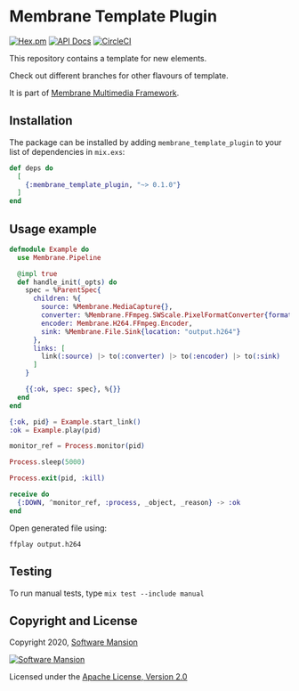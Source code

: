 # Membrane Template Plugin

[![Hex.pm](https://img.shields.io/hexpm/v/membrane_template_plugin.svg)](https://hex.pm/packages/membrane_template_plugin)
[![API Docs](https://img.shields.io/badge/api-docs-yellow.svg?style=flat)](https://hexdocs.pm/membrane_template_plugin)
[![CircleCI](https://circleci.com/gh/membraneframework/membrane_template_plugin.svg?style=svg)](https://circleci.com/gh/membraneframework/membrane_template_plugin)

This repository contains a template for new elements.

Check out different branches for other flavours of template.

It is part of [Membrane Multimedia Framework](https://membraneframework.org).

## Installation

The package can be installed by adding `membrane_template_plugin` to your list of dependencies in `mix.exs`:

```elixir
def deps do
  [
    {:membrane_template_plugin, "~> 0.1.0"}
  ]
end
```

## Usage example

```elixir
defmodule Example do
  use Membrane.Pipeline

  @impl true
  def handle_init(_opts) do
    spec = %ParentSpec{
      children: %{
        source: %Membrane.MediaCapture{},
        converter: %Membrane.FFmpeg.SWScale.PixelFormatConverter{format: :I420},
        encoder: Membrane.H264.FFmpeg.Encoder,
        sink: %Membrane.File.Sink{location: "output.h264"}
      },
      links: [
        link(:source) |> to(:converter) |> to(:encoder) |> to(:sink)
      ]
    }

    {{:ok, spec: spec}, %{}}
  end
end

{:ok, pid} = Example.start_link()
:ok = Example.play(pid)

monitor_ref = Process.monitor(pid)

Process.sleep(5000)

Process.exit(pid, :kill)

receive do
  {:DOWN, ^monitor_ref, :process, _object, _reason} -> :ok
end

```

Open generated file using:

```
ffplay output.h264
```

## Testing

To run manual tests, type `mix test --include manual`

## Copyright and License

Copyright 2020, [Software Mansion](https://swmansion.com/?utm_source=git&utm_medium=readme&utm_campaign=membrane_template_plugin)

[![Software Mansion](https://logo.swmansion.com/logo?color=white&variant=desktop&width=200&tag=membrane-github)](https://swmansion.com/?utm_source=git&utm_medium=readme&utm_campaign=membrane_template_plugin)

Licensed under the [Apache License, Version 2.0](LICENSE)

